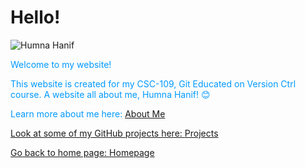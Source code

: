 # Hello!
<img src="gifgit(1).png" alt="Humna Hanif">

<p style="color:#0099FF;">Welcome to my website!</p>

<p style="color:#0099FF;">This website is created for my CSC-109, Git Educated on Version Ctrl course. A website all about me, Humna Hanif! &#128522</p>

<p style="color:#0099FF;">Learn more about me here: <a href="https://humna-hanif.github.io/about">About Me</p>

<p style="color:#0099FF;">Look at some of my GitHub projects here: <a href="https://humna-hanif.github.io/projects">Projects</p>

<p style="color:#0099FF;">Go back to home page: <a href="https://humna-hanif.github.io"> Homepage</p>
